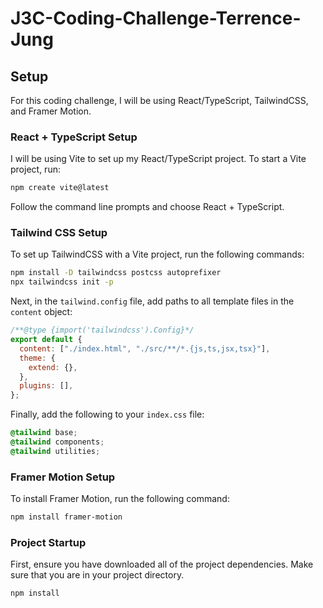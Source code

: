 # J3C-Coding-Challenge-Terrence-Jung

## Setup

For this coding challenge, I will be using React/TypeScript, TailwindCSS, and Framer Motion.

### React + TypeScript Setup

I will be using Vite to set up my React/TypeScript project. To start a Vite project, run:

```bash
npm create vite@latest
```

Follow the command line prompts and choose React + TypeScript.

### Tailwind CSS Setup

To set up TailwindCSS with a Vite project, run the following commands:

```bash
npm install -D tailwindcss postcss autoprefixer
npx tailwindcss init -p
```

Next, in the `tailwind.config` file, add paths to all template files in the `content` object:

```javascript
/**@type {import('tailwindcss').Config}*/
export default {
  content: ["./index.html", "./src/**/*.{js,ts,jsx,tsx}"],
  theme: {
    extend: {},
  },
  plugins: [],
};
```

Finally, add the following to your `index.css` file:

```css
@tailwind base;
@tailwind components;
@tailwind utilities;
```

### Framer Motion Setup

To install Framer Motion, run the following command:

```bash
npm install framer-motion
```

### Project Startup

First, ensure you have downloaded all of the project dependencies. Make sure that you are in your project directory.

```bash
npm install
```
